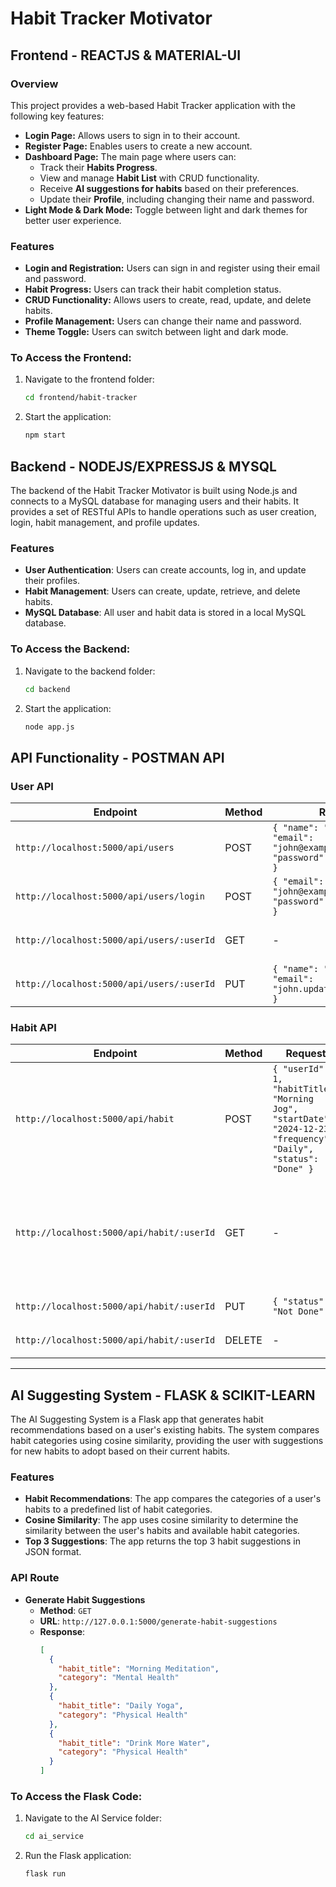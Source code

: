 # Habit Tracker Motivator

## Frontend - REACTJS & MATERIAL-UI

### Overview
This project provides a web-based Habit Tracker application with the following key features:

- **Login Page:** Allows users to sign in to their account.
- **Register Page:** Enables users to create a new account.
- **Dashboard Page:** The main page where users can:
  - Track their **Habits Progress**.
  - View and manage **Habit List** with CRUD functionality.
  - Receive **AI suggestions for habits** based on their preferences.
  - Update their **Profile**, including changing their name and password.
- **Light Mode & Dark Mode:** Toggle between light and dark themes for better user experience.

### Features

- **Login and Registration:** Users can sign in and register using their email and password.
- **Habit Progress:** Users can track their habit completion status.
- **CRUD Functionality:** Allows users to create, read, update, and delete habits.
- **Profile Management:** Users can change their name and password.
- **Theme Toggle:** Users can switch between light and dark mode.

### To Access the Frontend:

1. Navigate to the frontend folder:
   ```bash
   cd frontend/habit-tracker
2. Start the application:
   ```bash
   npm start

## Backend - NODEJS/EXPRESSJS & MYSQL

The backend of the Habit Tracker Motivator is built using Node.js and connects to a MySQL database for managing users and their habits. It provides a set of RESTful APIs to handle operations such as user creation, login, habit management, and profile updates.

### Features

- **User Authentication**: Users can create accounts, log in, and update their profiles.
- **Habit Management**: Users can create, update, retrieve, and delete habits.
- **MySQL Database**: All user and habit data is stored in a local MySQL database.

  

### To Access the Backend:

1. Navigate to the backend folder:
   ```bash
   cd backend
2. Start the application:
   ```bash
   node app.js
## API Functionality - POSTMAN API

### User API

| **Endpoint**                 | **Method** | **Request**                                                             | **Response**                                                                                         | **Description**                      |
|------------------------------|------------|-------------------------------------------------------------------------|-----------------------------------------------------------------------------------------------------|--------------------------------------|
| `http://localhost:5000/api/users`                 | POST       | `{ "name": "John Doe", "email": "john@example.com", "password": "password123" }`  | `{ "message": "User created successfully", "userId": 12 }`                                           | Create a new user                   |
| `http://localhost:5000/api/users/login`           | POST       | `{ "email": "john@example.com", "password": "password123" }`              | `{ "message": "Login successful", "token": "<JWT>" }`                                                 | Login user                          |
| `http://localhost:5000/api/users/:userId`         | GET        | -                                                                       | `{ "name": "John Doe", "email": "john@example.com" }`                                               | Get user by ID                      |
| `http://localhost:5000/api/users/:userId`         | PUT        | `{ "name": "John Updated", "email": "john.updated@example.com" }`        | `{ "message": "User updated successfully" }`                                                        | Update user by ID                   |

### Habit API

| **Endpoint**                 | **Method** | **Request**                                                             | **Response**                                                                                         | **Description**                      |
|------------------------------|------------|-------------------------------------------------------------------------|-----------------------------------------------------------------------------------------------------|--------------------------------------|
| `http://localhost:5000/api/habit`                 | POST       | `{ "userId": 1, "habitTitle": "Morning Jog", "startDate": "2024-12-23", "frequency": "Daily", "status": "Done" }` | `{ "message": "Habit created", "habitId": 4 }`                                                      | Create a new habit                  |
| `http://localhost:5000/api/habit/:userId`         | GET        | -                                                                       | `[ { "habit_id": 3, "user_id": 6, "habit_title": "Drink Water", "start_date": "2024-12-20", "frequency": "Daily", "status": "Not Done" } ]` | Get habits for a user                |
| `http://localhost:5000/api/habit/:userId`         | PUT        | `{ "status": "Not Done" }`                                              | `{ "message": "Habit status updated" }`                                                             | Update habit status                  |
| `http://localhost:5000/api/habit/:userId`         | DELETE     | -                                                                       | `{ "message": "Habit deleted" }`                                                                     | Delete a habit                       |

---


   
## AI Suggesting System - FLASK & SCIKIT-LEARN

The AI Suggesting System is a Flask app that generates habit recommendations based on a user's existing habits. The system compares habit categories using cosine similarity, providing the user with suggestions for new habits to adopt based on their current habits.

### Features

- **Habit Recommendations**: The app compares the categories of a user's habits to a predefined list of habit categories.
- **Cosine Similarity**: The app uses cosine similarity to determine the similarity between the user's habits and available habit categories.
- **Top 3 Suggestions**: The app returns the top 3 habit suggestions in JSON format.

### API Route

- **Generate Habit Suggestions**
  - **Method**: `GET`
  - **URL**: `http://127.0.0.1:5000/generate-habit-suggestions`
  - **Response**:
    ```json
    [
      {
        "habit_title": "Morning Meditation",
        "category": "Mental Health"
      },
      {
        "habit_title": "Daily Yoga",
        "category": "Physical Health"
      },
      {
        "habit_title": "Drink More Water",
        "category": "Physical Health"
      }
    ]
    ```

### To Access the Flask Code:

1. Navigate to the AI Service folder:
   ```bash
   cd ai_service
2. Run the Flask application:
   ```bash
   flask run

